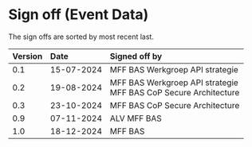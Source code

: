 # Sign off (Event Data)

The sign offs are sorted by most recent last.

| Version | Date       | Signed off by |
| :------ | :--------- | :------------ |
| 0.1     | 15-07-2024 | MFF BAS Werkgroep API strategie  |
| 0.2     | 19-08-2024 | MFF BAS Werkgroep API strategie<br/>MFF BAS CoP Secure Architecture |
| 0.3     | 23-10-2024 | MFF BAS CoP Secure Architecture |
| 0.9     | 07-11-2024 | ALV MFF BAS |
| 1.0     | 18-12-2024 | MFF BAS |
